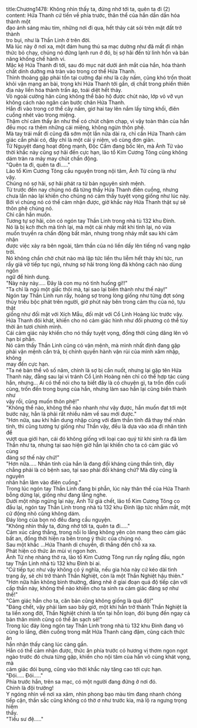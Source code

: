 title:Chương1478: Không nhìn thấy ta, đừng nhớ tới ta, quên ta đi (2)
content:
Hứa Thanh cứ tiến về phía trước, thân thể của hắn dần dần hóa thành một<br>đạo ánh sáng màu tím, những nơi đi qua, hết thảy cát sỏi trên mặt đất trở thành<br>tro bụi, như là Thần Linh ở trên đời.<br>Mà lúc này ở nơi xa, một đám hung thú sa mạc dường như đã mất đi nhận<br>thức bỏ chạy, chúng nó đứng lạnh run ở đó, bị sợ hãi đến từ linh hồn và bản<br>năng khống chế hành vi.<br>Mặc kệ Hứa Thanh đi tới, sau đó mục nát dưới ánh mắt của hắn, hóa thành<br>chất dinh dưỡng mà tràn vào trong cơ thể Hứa Thanh.<br>Thỉnh thoảng gặp phải tồn tại cường đại như là cây nấm, cũng khó trốn thoát<br>khỏi vận mạng an bài, trong khi Hứa Thanh tới gần, dị chất trong phiến thiên<br>địa này liền hóa thành trấn áp, toái diệt hết thảy.<br>Vỏ ngoài cường hãn cũng không thể bảo hộ được chút nào, lớp vỏ vỡ vụn<br>không cách nào ngăn cản bước chân Hứa Thanh.<br>Hắn đi vào trong cơ thể cây nấm, giơ hai tay lên nắm lấy từng khối, điên<br>cuồng nhét vào trong miệng.<br>Thậm chí cảm thấy ăn như thế có chút chậm chạp, vì vậy toàn thân của hắn<br>đều mọc ra thêm những cái miệng, không ngừn thôn phệ.<br>Mà tay trái mất đi cũng đã sớm một lần nữa dài ra, chỉ cần Hứa Thanh cảm<br>giác cần phải có, đây chỉ là một cái ý niệm, vô cùng đơn giản.<br>Tử Nguyệt đang hoạt động mạnh, Độc Cấm đang bốc lên, mà Ảnh Tử vào<br>thời khắc này cũng sợ hãi đến cực hạn, lão tổ Kim Cương Tông cũng không<br>dám tràn ra mảy may chút chấn động.<br>"Quên ta đi, quên ta đi....."<br>Lão tổ Kim Cương Tông cầu nguyện trong nội tâm, Ảnh Tử cũng là như<br>vậy.<br>Chúng nó sợ hãi, sợ hãi phát ra từ bản nguyên sinh mệnh.<br>Từ trước đến nay chúng nó đã từng thấy Hứa Thanh điên cuồng, nhưng<br>chưa lần nào lại khiến cho chúng nó cảm thấy tuyệt vọng giống như lúc này.<br>Bởi vì chúng nó có thể cảm nhận được, giờ khắc này Hứa Thanh thật sự sẽ<br>thôn phệ chúng nó.<br>Chỉ cần hắn muốn.<br>Tương tự sợ hãi, còn có ngón tay Thần Linh trong nhà tù 132 khu Đinh.<br>Nó là bị k*ch th*ch mà tỉnh lại, mà một cái nháy mắt khi tỉnh lại, nó vừa<br>muốn truyền ra chấn động bất mãn, nhưng trong nháy mắt sau khi cảm nhận<br>được việc xảy ra bên ngoài, tâm thần của nó liền dấy lên tiếng nổ vang ngập<br>trời.<br>Nó không chần chờ chút nào mà lập tức liền thu liễm hết thảy khí tức, run<br>rẩy giả vờ tiếp tục ngủ, nhưng sợ hãi trong lòng đã không cách nào dùng ngôn<br>ngữ để hình dung.<br>"Này này này..... Đây là con mụ nó tình huống gì!!"<br>"Ta chỉ là ngủ một giấc thôi mà, tại sao lại biến thành như thế này!"<br>Ngón tay Thần Linh run rẩy, hoảng sợ trong lòng giống như từng đợt sóng<br>thủy triều bộc phát trên người, giờ phút này bên trong cảm thụ của nó, tựu thật<br>giống như đối mặt với Xích Mẫu, đối mặt với Cổ Linh Hoàng lúc trước vậy.<br>Hứa Thanh đói khát, khiến cho nó cảm giác hình như đối phương có thể tùy<br>thời ăn tươi chính mình.<br>Cái cảm giác này khiến cho nó thấy tuyệt vọng, đồng thời cũng dâng lên vô<br>hạn bi phẫn.<br>Nó cảm thấy Thần Linh cũng có vận mệnh, mà mình nhất định đang gặp<br>phải vận mệnh cắn trả, bị chính quyền hành vận rủi của mình xâm nhập, không<br>may đến cực hạn.<br>"Ta né bản thể vô số năm, chính là sợ bị cắn nuốt, nhưng lại gặp tên Hứa<br>Thanh này, đằng sau lại vì tránh Cổ Linh Hoàng nên chỉ có thể hợp tác cùng<br>hắn, nhưng... Ai có thể nói cho ta biết đây là có chuyện gì, ta trốn đến cuối<br>cùng, trốn đến trong bụng của hắn, nhưng làm sao hắn lại cũng biến thành như<br>vậy rồi, cũng muốn thôn phệ!"<br>"Không thể nào, không thể nào nhanh như vậy được, hắn muốn đạt tới một<br>bước này, hẳn là phải rất nhiều năm về sau mới được."<br>"Hơn nữa, sau khi hắn dung nhập cùng với đám thần tính đã thay thế nhân<br>tính, thì cũng tương tự giống như Thần vậy, đều là dựa vào xóa đi nhân tính để<br>vượt qua giới hạn, cái đó không giống với loại cao quý từ khi sinh ra đã làm<br>Thần như ta, nhưng tại sao hiện giờ hắn lại khiến cho ta có cảm giác vô cùng<br>đáng sợ thế này chứ!"<br>"Hơn nữa..... Nhân tính của hắn là đang đối kháng cùng thần tính, đây<br>chẳng phải là có bệnh sao, tại sao phải đối kháng chứ? Mà đây cũng là nguyên<br>nhân hắn lâm vào điên cuồng."<br>Trong lúc ngón tay Thần Linh đang bi phẫn, lúc này thân thể của Hứa Thanh<br>bỗng dừng lại, giống như đang lắng nghe.<br>Dưới một nhịp ngừng lại này, Ảnh Tử giả chết, lão tổ Kim Cương Tông co<br>đầu lại, ngón tay Thần Linh trong nhà tù 132 khu Đinh lập tức nhắm mắt, một<br>cử động nhỏ cũng không dám.<br>Đáy lòng của bọn nó đều đang cầu nguyện.<br>"Không nhìn thấy ta, đừng nhớ tới ta, quên ta đi....."<br>Cảm xúc căng thẳng, trong nỗi lo lắng không yên còn mang theo cảm giác<br>bất an, đồng thời hiện ra bên trong ý thức của chúng nó.<br>Sau một khắc …Hứa Thanh di chuyển, đi thẳng đến chỗ xa xa.<br>Phát hiện có thức ăn mùi vị ngon hơn.<br>Ảnh Tử nhẹ nhàng thở ra, lão tổ Kim Cương Tông run rẩy ngẩng đầu, ngón<br>tay Thần Linh nhà tù 132 khu Đinh bi ai.<br>"Cứ tiếp tục như vậy không có ý nghĩa, nếu gia hỏa này cứ kéo dài tình<br>trạng ấy, sẽ chỉ trở thành Thần Nghiệt, còn là một Thần Nghiệt hậu thiên."<br>"Hơn nữa hắn không bình thường, đáng nhẽ ở giai đoạn quá độ tiếp cận với<br>cấp thần này, không thể nào khiến cho ta sinh ra cảm giác đáng sợ như thế!"<br>"Cảm giác hắn cho ta, căn bản cũng không giống là quá độ!"<br>"Đáng chết, vậy phải làm sao bây giờ, một khi hắn trở thành Thần Nghiệt là<br>ta liền xong đời, Thần Nghiệt chính là tồn tại hỗn loạn, đói bụng đến ngay cả<br>bản thân mình cũng có thể ăn sạch sẽ!"<br>Trong lúc đáy lòng ngón tay Thần Linh trong nhà tù 132 khu Đinh đang vô<br>cùng lo lắng, điên cuồng trong mắt Hứa Thanh càng đậm, cũng cách thức ăn<br>hắn nhận thấy càng lúc càng gần.<br>Hắn có thể cảm nhận được, thức ăn phía trước có hương vị thơm ngon ngọt<br>ngào trước đó chưa từng gặp, khiến cho nội tâm của hắn vô cùng khát vọng, mà<br>cảm giác đói bụng, cũng vào thời khắc này tăng cao tới cực hạn.<br>"Đói..... Đói....."<br>Phía trước hắn, trên sa mạc, có một người đang đứng ở nơi đó.<br>Chính là đội trưởng!<br>Y ngóng nhìn về nơi xa xăm, nhìn phong bạo màu tím đang nhanh chóng<br>tiếp cận, thần sắc cũng không có thờ ơ như trước kia, mà lộ ra ngưng trọng hiếm<br>thấy.<br>"Tiểu sư đệ....."